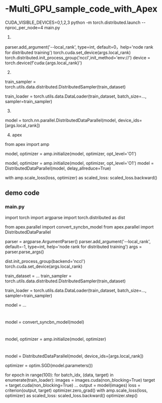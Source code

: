 # -Multi_GPU_sample_code_with_Apex


CUDA_VISIBLE_DEVICES=0,1,2,3 python -m torch.distributed.launch --nproc_per_node=4 main.py


1. 
parser.add_argument('--local_rank', type=int, default=0，help='node rank for distributed training')
torch.cuda.set_device(args.local_rank)
torch.distributed.init_process_group('nccl',init_method='env://')
device = torch.device(f'cuda:{args.local_rank}')

2. 
 
train_sampler = torch.utils.data.distributed.DistributedSampler(train_dataset)

train_loader = torch.utils.data.DataLoader(train_dataset, batch_size=..., sampler=train_sampler)

3. 
model = torch.nn.parallel.DistributedDataParallel(model, device_ids=[args.local_rank])


4. apex

from apex import amp

model, optimizer = amp.initialize(model, optimizer, opt_level='O1')

model, optimizer = amp.initialize(model, optimizer, opt_level='O1')
model = DistributedDataParallel(model, delay_allreduce=True)

with amp.scale_loss(loss, optimizer) as scaled_loss:
    scaled_loss.backward()



## demo code

### main.py
import torch
import argparse
import torch.distributed as dist

from apex.parallel import convert_syncbn_model
from apex.parallel import DistributedDataParallel

parser = argparse.ArgumentParser()
parser.add_argument('--local_rank', default=-1, type=int,
                    help='node rank for distributed training')
args = parser.parse_args()

dist.init_process_group(backend='nccl')
torch.cuda.set_device(args.local_rank)

train_dataset = ...
train_sampler = torch.utils.data.distributed.DistributedSampler(train_dataset)

train_loader = torch.utils.data.DataLoader(train_dataset, batch_size=..., sampler=train_sampler)

model = ...
#
model = convert_syncbn_model(model)
#
model, optimizer = amp.initialize(model, optimizer)
#
model = DistributedDataParallel(model, device_ids=[args.local_rank])

optimizer = optim.SGD(model.parameters())

for epoch in range(100):
   for batch_idx, (data, target) in enumerate(train_loader):
      images = images.cuda(non_blocking=True)
      target = target.cuda(non_blocking=True)
      ...
      output = model(images)
      loss = criterion(output, target)
      optimizer.zero_grad()
      with amp.scale_loss(loss, optimizer) as scaled_loss:
         scaled_loss.backward()
      optimizer.step()
